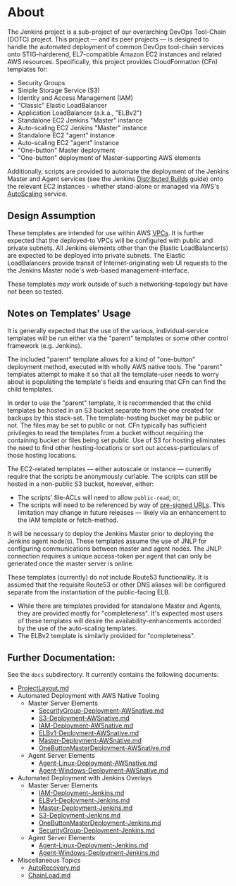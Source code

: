 # About

The Jenkins project is a sub-project of our overarching DevOps Tool-Chain (DOTC) project. This project &mdash; and its peer projects &mdash; is designed to handle the automated deployment of common DevOps tool-chain services onto STIG-harderend, EL7-compatible Amazon EC2 instances and related AWS resources. Specifically, this project provides CloudFormation (CFn) templates for:

* Security Groups
* Simple Storage Service (S3)
* Identity and Access Management (IAM)
* "Classic" Elastic LoadBalancer
* Application LoadBalancer (a.k.a., "ELBv2")
* Standalone EC2 Jenkins "Master" instance
* Auto-scaling EC2 Jenkins "Master" instance
* Standalone EC2 "agent" instance
* Auto-scaling EC2 "agent" instance
* "One-button" Master deployment
* "One-button" deployment of Master-supporting AWS elements

Additionally, scripts are provided to automate the deployment of the Jenkins Master and Agent services (see the Jenkins [Distributed Builds](https://wiki.jenkins.io/display/JENKINS/Distributed+builds) guide) onto the relevant EC2 instances - whether stand-alone or managed via AWS's [AutoScaling](https://aws.amazon.com/autoscaling/) service.

## Design Assumption

These templates are intended for use within AWS [VPCs](https://aws.amazon.com/vpc/). It is further expected that the deployed-to VPCs will be configured with public and private subnets. All Jenkins elements other than the Elastic LoadBalancer(s) are expected to be deployed into private subnets. The Elastic LoadBalancers provide transit of Internet-originating web UI requests to the the Jenkins Master node's web-based management-interface.

These templates _may_ work outside of such a networking-topology but have not been so tested.

## Notes on Templates' Usage

It is generally expected that the use of the various, individual-service templates will be run either via the "parent" templates or some other control framework (e.g. Jenkins).

The included "parent" template allows for a kind of "one-button" deployment method, executed with wholly AWS native tools. The "parent" templates attempt to make it so that all the template-user needs to worry about is populating the template's fields and ensuring that CFn can find the child templates. 

In order to use the "parent" template, it is recommended that the child templates be hosted in an S3 bucket separate from the one created for backups by this stack-set. The template-hosting bucket may be public or not. The files may be set to public or not. CFn typically has sufficient privileges to read the templates from a bucket without requiring the containing bucket or files being set public. Use of S3 for hosting eliminates the need to find other hosting-locations or sort out access-particulars of those hosting locations.

The EC2-related templates &mdash; either autoscale or instance &mdash; currently require that the scripts be anonymously curlable. The scripts can still be hosted in a non-public S3 bucket, however, either:
* The scripts' file-ACLs will need to allow `public-read`; or,
* The scripts will need to be referenced by way of [pre-signed URLs](https://docs.aws.amazon.com/AmazonS3/latest/dev/ShareObjectPreSignedURL.html).
This limitation may change in future releases &mdash; likely via an enhancement to the IAM template or fetch-method.

It will be necessary to deploy the Jenkins Master prior to deploying the Jenkins agent node(s). These templates assume the use of JNLP for configuring communications between master and agent nodes. The JNLP connection requires a unique access-token per agent that can only be generated once the master server is online.

These templates (currently) do _not_ include Route53 functionality. It is assumed that the requisite Route53 or other DNS aliases will be configured separate from the instantiation of the public-facing ELB.

* While there are templates provided for standalone Master and Agents, they are provided mostly for "completeness". It's expected most users of these templates will desire the availability-enhancements accorded by the use of the auto-scaling templates.
* The ELBv2 template is similarly provided for "completeness".

## Further Documentation:

See the `docs` subdirectory. It currently contains the following documents:

* [ProjectLayout.md](docs/ProjectLayout.md)
* Automated Deployment with AWS Native Tooling
    * Master Server Elements
        * [SecurityGroup-Deployment-AWSnative.md](docs/SecurityGroup-Deployment-AWSnative.md)
        * [S3-Deployment-AWSnative.md](docs/S3-Deployment-AWSnative.md)
        * [IAM-Deployment-AWSnative.md](docs/IAM-Deployment-AWSnative.md)
        * [ELBv1-Deployment-AWSnative.md](docs/ELBv1-Deployment-AWSnative.md)
        * [Master-Deployment-AWSnative.md](docs/Master-Deployment-AWSnative.md)
        * [OneButtonMasterDeployment-AWSnative.md](docs/OneButtonMasterDeployment-AWSnative.md)
    * Agent Server Elements
        * [Agent-Linux-Deployment-AWSnative.md](docs/Agent-Linux-Deployment-AWSnative.md)
        * [Agent-Windows-Deployment-AWSnative.md](docs/Agent-Windows-Deployment-AWSnative.md)
* Automated Deployment with Jenkins Overlays
    * Master Server Elements
        * [IAM-Deployment-Jenkins.md](docs/IAM-Deployment-Jenkins.md)
        * [ELBv1-Deployment-Jenkins.md](docs/ELBv1-Deployment-Jenkins.md)
        * [Master-Deployment-Jenkins.md](docs/Master-Deployment-Jenkins.md)
        * [S3-Deployment-Jenkins.md](docs/S3-Deployment-Jenkins.md)
        * [OneButtonMasterDeployment-Jenkins.md](docs/OneButtonMasterDeployment-Jenkins.md)
        * [SecurityGroup-Deployment-Jenkins.md](docs/SecurityGroup-Deployment-Jenkins.md)
    * Agent Server Elements
        * [Agent-Linux-Deployment-Jenkins.md](docs/Agent-Linux-Deployment-Jenkins.md)
        * [Agent-Windows-Deployment-Jenkins.md](docs/Agent-Windows-Deployment-Jenkins.md)
* Miscellaneous Topics
    * [AutoRecovery.md](docs/AutoRecovery.md)
    * [ChainLoad.md](docs/ChainLoad.md)
